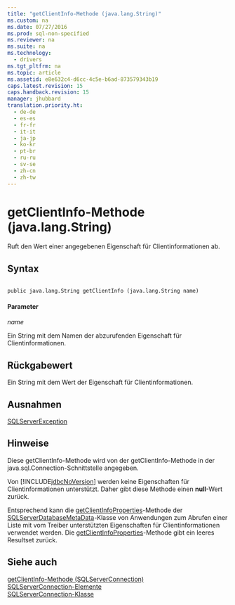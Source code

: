 ```yaml
---
title: "getClientInfo-Methode (java.lang.String)"
ms.custom: na
ms.date: 07/27/2016
ms.prod: sql-non-specified
ms.reviewer: na
ms.suite: na
ms.technology: 
  - drivers
ms.tgt_pltfrm: na
ms.topic: article
ms.assetid: e8e632c4-d6cc-4c5e-b6ad-873579343b19
caps.latest.revision: 15
caps.handback.revision: 15
manager: jhubbard
translation.priority.ht: 
  - de-de
  - es-es
  - fr-fr
  - it-it
  - ja-jp
  - ko-kr
  - pt-br
  - ru-ru
  - sv-se
  - zh-cn
  - zh-tw
---
```

# getClientInfo-Methode (java.lang.String)
  Ruft den Wert einer angegebenen Eigenschaft für Clientinformationen ab.  
  
## Syntax  
  
```  
  
public java.lang.String getClientInfo (java.lang.String name)  
```  
  
#### Parameter  
 *name*  
  
 Ein String mit dem Namen der abzurufenden Eigenschaft für Clientinformationen.  
  
## Rückgabewert  
 Ein String mit dem Wert der Eigenschaft für Clientinformationen.  
  
## Ausnahmen  
 [SQLServerException](../content/SQLServerException-Class.md)  
  
## Hinweise  
 Diese getClientInfo\-Methode wird von der getClientInfo\-Methode in der java.sql.Connection\-Schnittstelle angegeben.  
  
 Von [!INCLUDE[jdbcNoVersion](../content/includes/jdbcNoVersion_md.md)] werden keine Eigenschaften für Clientinformationen unterstützt. Daher gibt diese Methode einen **null**\-Wert zurück.  
  
 Entsprechend kann die [getClientInfoProperties](../content/getClientInfoProperties-Method--SQLServerDatabaseMetaData-.md)\-Methode der [SQLServerDatabaseMetaData](../content/SQLServerDatabaseMetaData-Class.md)\-Klasse von Anwendungen zum Abrufen einer Liste mit vom Treiber unterstützten Eigenschaften für Clientinformationen verwendet werden. Die [getClientInfoProperties](../content/getClientInfoProperties-Method--SQLServerDatabaseMetaData-.md)\-Methode gibt ein leeres Resultset zurück.  
  
## Siehe auch  
 [getClientInfo-Methode &#40;SQLServerConnection&#41;](../content/getClientInfo-Method--SQLServerConnection-.md)   
 [SQLServerConnection-Elemente](../content/SQLServerConnection-Members.md)   
 [SQLServerConnection-Klasse](../content/SQLServerConnection-Class.md)  
  
  
